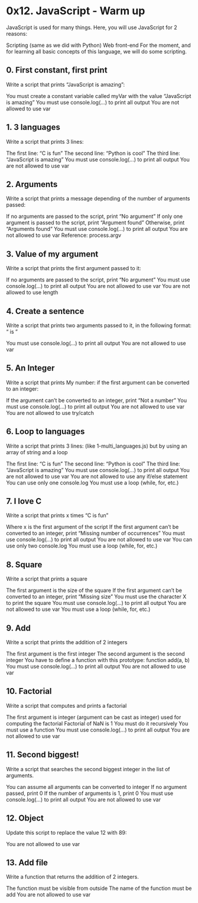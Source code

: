 # 0x12. JavaScript - Warm up

JavaScript is used for many things. Here, you will use JavaScript for 2 reasons:

Scripting (same as we did with Python)
Web front-end
For the moment, and for learning all basic concepts of this language, we will do some scripting.

## 0. First constant, first print

Write a script that prints “JavaScript is amazing”:

You must create a constant variable called myVar with the value “JavaScript is amazing”
You must use console.log(...) to print all output
You are not allowed to use var

## 1. 3 languages

Write a script that prints 3 lines:

The first line: “C is fun”
The second line: “Python is cool”
The third line: “JavaScript is amazing”
You must use console.log(...) to print all output
You are not allowed to use var

## 2. Arguments

Write a script that prints a message depending of the number of arguments passed:

If no arguments are passed to the script, print “No argument”
If only one argument is passed to the script, print “Argument found”
Otherwise, print “Arguments found”
You must use console.log(...) to print all output
You are not allowed to use var
Reference: process.argv

## 3. Value of my argument

Write a script that prints the first argument passed to it:

If no arguments are passed to the script, print “No argument”
You must use console.log(...) to print all output
You are not allowed to use var
You are not allowed to use length

## 4. Create a sentence

Write a script that prints two arguments passed to it, in the following format: “ is ”

You must use console.log(...) to print all output
You are not allowed to use var

## 5. An Integer

Write a script that prints My number: <first argument converted in integer> if the first argument can be converted to an integer:

If the argument can’t be converted to an integer, print “Not a number”
You must use console.log(...) to print all output
You are not allowed to use var
You are not allowed to use try/catch

## 6. Loop to languages

Write a script that prints 3 lines: (like 1-multi_languages.js) but by using an array of string and a loop

The first line: “C is fun”
The second line: “Python is cool”
The third line: “JavaScript is amazing”
You must use console.log(...) to print all output
You are not allowed to use var
You are not allowed to use any if/else statement
You can use only one console.log
You must use a loop (while, for, etc.)

## 7. I love C

Write a script that prints x times “C is fun”

Where x is the first argument of the script
If the first argument can’t be converted to an integer, print “Missing number of occurrences”
You must use console.log(...) to print all output
You are not allowed to use var
You can use only two console.log
You must use a loop (while, for, etc.)

## 8. Square

Write a script that prints a square

The first argument is the size of the square
If the first argument can’t be converted to an integer, print “Missing size”
You must use the character X to print the square
You must use console.log(...) to print all output
You are not allowed to use var
You must use a loop (while, for, etc.)

## 9. Add

Write a script that prints the addition of 2 integers

The first argument is the first integer
The second argument is the second integer
You have to define a function with this prototype: function add(a, b)
You must use console.log(...) to print all output
You are not allowed to use var

## 10. Factorial

Write a script that computes and prints a factorial

The first argument is integer (argument can be cast as integer) used for computing the factorial
Factorial of NaN is 1
You must do it recursively
You must use a function
You must use console.log(...) to print all output
You are not allowed to use var

## 11. Second biggest!

Write a script that searches the second biggest integer in the list of arguments.

You can assume all arguments can be converted to integer
If no argument passed, print 0
If the number of arguments is 1, print 0
You must use console.log(...) to print all output
You are not allowed to use var

## 12. Object

Update this script to replace the value 12 with 89:

You are not allowed to use var

## 13. Add file

Write a function that returns the addition of 2 integers.

The function must be visible from outside
The name of the function must be add
You are not allowed to use var

